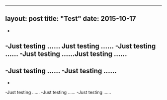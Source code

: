 ----
layout: post
title: "Test"
date: 2015-10-17
----
 -
 -Just testing ...... Just testing ......
 -Just testing ......
 -Just testing ......Just testing ......
 -
 -Just testing ......
 -Just testing ......
 -
 -
 -Just testing ......
 -Just testing ......
 -Just testing ......

